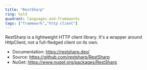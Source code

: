 ```yaml
---
title: "RestSharp"
ring: hold
quadrant: languages-and-frameworks
tags: ["framework","http client"]
--- 
```

RestSharp is a lightweight HTTP client library. It's a wrapper around HttpClient, not a full-fledged client on its own.

- Documentation: https://restsharp.dev/
- Source: https://github.com/restsharp/RestSharp
- NuGet: https://www.nuget.org/packages/RestSharp
